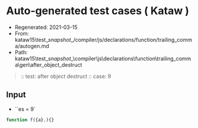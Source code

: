 # Auto-generated test cases ( Kataw )
- Regenerated: 2021-03-15
- From: kataw15\test\__snapshot__/compiler/js/declarations/function/trailing_comma/autogen.md
- Path: kataw15\test\__snapshot__\compiler\js\declarations\function\trailing_comma\gen\after_object_destruct
> :: test: after object destruct
> :: case: 9
## Input
- ``es = 9`

`````js
function f({a},){}
`````
